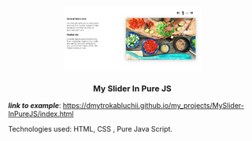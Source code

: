 <p align="center">
  <a href="https://dmytrokabluchii.github.io/my_projects/MySlider-InPureJS/index.html">
    <img width="280" height="132"  src="./img/example.jpg">
  </a>
  <h3 align="center">My Slider In Pure JS</h3>
</p>

__*link to example*__: https://dmytrokabluchii.github.io/my_projects/MySlider-InPureJS/index.html

Technologies used: HTML, CSS , Pure Java Script.
